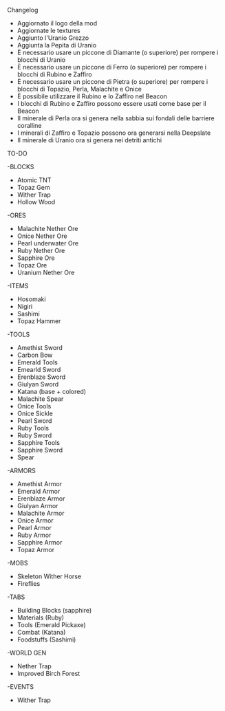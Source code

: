 Changelog

- Aggiornato il logo della mod
- Aggiornate le textures
- Aggiunto l'Uranio Grezzo
- Aggiunta la Pepita di Uranio
- È necessario usare un piccone di Diamante (o superiore) per rompere i blocchi di Uranio
- È necessario usare un piccone di Ferro (o superiore) per rompere i blocchi di Rubino e Zaffiro 
- È necessario usare un piccone di Pietra (o superiore) per rompere i blocchi di Topazio, Perla, Malachite e Onice
- È possibile utilizzare il Rubino e lo Zaffiro nel Beacon
- I blocchi di Rubino e Zaffiro possono essere usati come base per il Beacon
- Il minerale di Perla ora si genera nella sabbia sui fondali delle barriere coralline
- I minerali di Zaffiro e Topazio possono ora generarsi nella Deepslate
- Il minerale di Uranio ora si genera nei detriti antichi

TO-DO

-BLOCKS

- Atomic TNT
- Topaz Gem
- Wither Trap
- Hollow Wood

-ORES

- Malachite Nether Ore
- Onice Nether Ore
- Pearl underwater Ore
- Ruby Nether Ore
- Sapphire Ore
- Topaz Ore
- Uranium Nether Ore

-ITEMS

- Hosomaki
- Nigiri
- Sashimi
- Topaz Hammer

-TOOLS

- Amethist Sword
- Carbon Bow
- Emerald Tools
- Emearld Sword
- Erenblaze Sword
- Giulyan Sword
- Katana (base + colored)
- Malachite Spear
- Onice Tools
- Onice Sickle
- Pearl Sword
- Ruby Tools
- Ruby Sword
- Sapphire Tools
- Sapphire Sword
- Spear

-ARMORS
- Amethist Armor
- Emerald Armor
- Erenblaze Armor
- Giulyan Armor
- Malachite Armor
- Onice Armor
- Pearl Armor
- Ruby Armor
- Sapphire Armor
- Topaz Armor

-MOBS

- Skeleton Wither Horse
- Fireflies

-TABS

- Building Blocks (sapphire)
- Materials (Ruby)
- Tools (Emerald Pickaxe)
- Combat (Katana)
- Foodstuffs (Sashimi)

-WORLD GEN

- Nether Trap
- Improved Birch Forest

-EVENTS

- Wither Trap